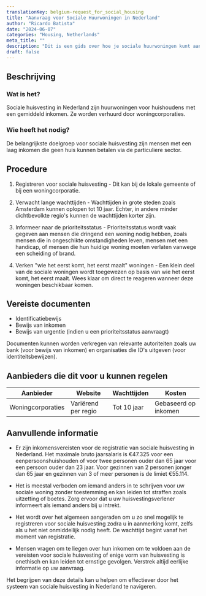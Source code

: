 ```yaml
---
translationKey: belgium-request_for_social_housing
title: "Aanvraag voor Sociale Huurwoningen in Nederland"
author: "Ricardo Batista"
date: "2024-06-07"
categories: "Housing, Netherlands"
meta_title: ""
description: "Dit is een gids over hoe je sociale huurwoningen kunt aanvragen in Nederland."
draft: false
---
```


## Beschrijving
### Wat is het?
Sociale huisvesting in Nederland zijn huurwoningen voor huishoudens met een gemiddeld inkomen. Ze worden verhuurd door woningcorporaties.

### Wie heeft het nodig?
De belangrijkste doelgroep voor sociale huisvesting zijn mensen met een laag inkomen die geen huis kunnen betalen via de particuliere sector.

## Procedure

1. Registreren voor sociale huisvesting - Dit kan bij de lokale gemeente of bij een woningcorporatie.

2. Verwacht lange wachttijden - Wachttijden in grote steden zoals Amsterdam kunnen oplopen tot 10 jaar. Echter, in andere minder dichtbevolkte regio's kunnen de wachttijden korter zijn.

3. Informeer naar de prioriteitsstatus - Prioriteitsstatus wordt vaak gegeven aan mensen die dringend een woning nodig hebben, zoals mensen die in ongeschikte omstandigheden leven, mensen met een handicap, of mensen die hun huidige woning moeten verlaten vanwege een scheiding of brand.

4. Verken "wie het eerst komt, het eerst maalt" woningen - Een klein deel van de sociale woningen wordt toegewezen op basis van wie het eerst komt, het eerst maalt. Wees klaar om direct te reageren wanneer deze woningen beschikbaar komen.

## Vereiste documenten

- Identificatiebewijs
- Bewijs van inkomen
- Bewijs van urgentie (indien u een prioriteitsstatus aanvraagt)

Documenten kunnen worden verkregen van relevante autoriteiten zoals uw bank (voor bewijs van inkomen) en organisaties die ID's uitgeven (voor identiteitsbewijzen).

## Aanbieders die dit voor u kunnen regelen

| Aanbieder | Website | Wachttijden | Kosten |
| --- | --- | --- | --- |
| Woningcorporaties | Variërend per regio | Tot 10 jaar | Gebaseerd op inkomen |

## Aanvullende informatie

* Er zijn inkomensvereisten voor de registratie van sociale huisvesting in Nederland. Het maximale bruto jaarsalaris is €47.325 voor een eenpersoonshuishouden of voor twee personen ouder dan 65 jaar voor een persoon ouder dan 23 jaar. Voor gezinnen van 2 personen jonger dan 65 jaar en gezinnen van 3 of meer personen is de limiet €55.114.

* Het is meestal verboden om iemand anders in te schrijven voor uw sociale woning zonder toestemming en kan leiden tot straffen zoals uitzetting of boetes. Zorg ervoor dat u uw huisvestingsverlener informeert als iemand anders bij u intrekt.

* Het wordt over het algemeen aangeraden om u zo snel mogelijk te registreren voor sociale huisvesting zodra u in aanmerking komt, zelfs als u het niet onmiddellijk nodig heeft. De wachttijd begint vanaf het moment van registratie.

* Mensen vragen om te liegen over hun inkomen om te voldoen aan de vereisten voor sociale huisvesting of enige vorm van huisvesting is onethisch en kan leiden tot ernstige gevolgen. Verstrek altijd eerlijke informatie op uw aanvraag.

Het begrijpen van deze details kan u helpen om effectiever door het systeem van sociale huisvesting in Nederland te navigeren.